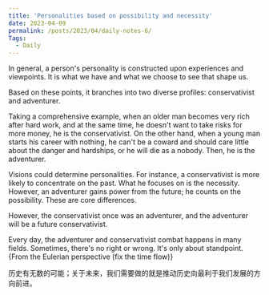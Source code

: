 ```yaml
---
title: 'Personalities based on possibility and necessity'
date: 2023-04-09
permalink: /posts/2023/04/daily-notes-6/
Tags:
  - Daily
---
```


In general, a person's personality is constructed upon experiences and viewpoints. It is what we have and what we choose to see that shape us.

Based on these points, it branches into two diverse profiles: conservativist and adventurer.

Taking a comprehensive example, when an older man becomes very rich after hard work, and at the same time, he doesn't want to take risks for more money, he is the conservativist. On the other hand, when a young man starts his career with nothing, he can't be a coward and should care little about the danger and hardships, or he will die as a nobody. Then, he is the adventurer.

Visions could determine personalities. For instance, a conservativist is more likely to concentrate on the past. What he focuses on is the necessity. However, an adventurer gains power from the future; he counts on the possibility. These are core differences.

However, the conservativist once was an adventurer, and the adventurer will be a future conservativist. 

Every day, the adventurer and conservativist combat happens in many fields. Sometimes, there's no right or wrong. It's only about standpoint.
{From the Eulerian perspective (fix the time flow)}

历史有无数的可能；关于未来，我们需要做的就是推动历史向最利于我们发展的方向前进。